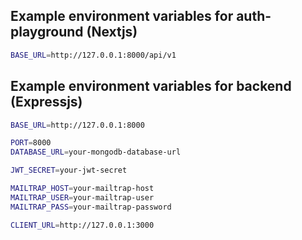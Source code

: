## Example environment variables for auth-playground (Nextjs)

```bash
BASE_URL=http://127.0.0.1:8000/api/v1
```

## Example environment variables for backend (Expressjs)

```bash
BASE_URL=http://127.0.0.1:8000

PORT=8000
DATABASE_URL=your-mongodb-database-url

JWT_SECRET=your-jwt-secret

MAILTRAP_HOST=your-mailtrap-host
MAILTRAP_USER=your-mailtrap-user
MAILTRAP_PASS=your-mailtrap-password

CLIENT_URL=http://127.0.0.1:3000
```
